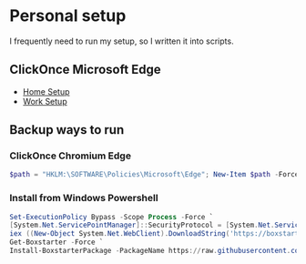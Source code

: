 # Personal setup

I frequently need to run my setup, so I written it into scripts.

## ClickOnce Microsoft Edge

* [Home Setup](https://boxstarter.org/package/url?https://raw.githubusercontent.com/pohldk/setup/master/windows-home.ps1)
* [Work Setup](https://boxstarter.org/package/url?https://raw.githubusercontent.com/pohldk/setup/master/windows-work.ps1)

## Backup ways to run

### ClickOnce Chromium Edge

```powershell
$path = "HKLM:\SOFTWARE\Policies\Microsoft\Edge"; New-Item $path -Force | Out-Null; Set-ItemProperty -LiteralPath "$PATH" ClickOnceEnabled 1; start https://boxstarter.org/package/url?https://raw.githubusercontent.com/pohldk/setup/master/windows-home.ps1
```

### Install from Windows Powershell

```powershell
Set-ExecutionPolicy Bypass -Scope Process -Force `
[System.Net.ServicePointManager]::SecurityProtocol = [System.Net.ServicePointManager]::SecurityProtocol -bor 3072 `
iex ((New-Object System.Net.WebClient).DownloadString('https://boxstarter.org/bootstrapper.ps1')) `
Get-Boxstarter -Force `
Install-BoxstarterPackage -PackageName https://raw.githubusercontent.com/pohldk/setup/master/windows-home.ps1
```

